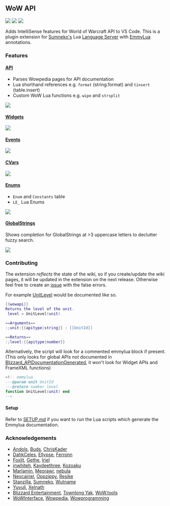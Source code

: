## WoW API
[![](https://img.shields.io/github/license/Ketho/vscode-wow-api)](https://opensource.org/licenses/MIT)
[![](https://img.shields.io/github/v/release/Ketho/vscode-wow-api)](https://github.com/Ketho/vscode-wow-api/releases)
[![](https://img.shields.io/badge/wow-10.0.2-yellow)](https://github.com/Gethe/wow-ui-source/tree/10.0.2)

Adds IntelliSense features for World of Warcraft API to VS Code. This is a plugin extension for [Sumneko's](https://marketplace.visualstudio.com/items?itemName=sumneko.lua) Lua [Language Server](https://microsoft.github.io/language-server-protocol/) with [EmmyLua](https://github.com/sumneko/lua-language-server/wiki/Annotations) annotations.

### Features
#### [API](https://wowpedia.fandom.com/wiki/World_of_Warcraft_API)
* Parses Wowpedia pages for API documentation
* Lua shorthand references e.g. `format` (string.format) and `tinsert` (table.insert)
* Custom WoW Lua functions e.g. `wipe` and `strsplit`

![](https://github.com/Ketho/vscode-wow-api/raw/master/img/api.gif)

#### [Widgets](https://wowpedia.fandom.com/wiki/Widget_API)
![](https://github.com/Ketho/vscode-wow-api/raw/master/img/widget.gif)

#### [Events](https://wowpedia.fandom.com/wiki/Events)
![](https://github.com/Ketho/vscode-wow-api/raw/master/img/event.gif)

#### [CVars](https://wowpedia.fandom.com/wiki/Console_variables)
![](https://github.com/Ketho/vscode-wow-api/raw/master/img/cvar.png)

#### [Enums](https://github.com/Ketho/BlizzardInterfaceResources/blob/mainline/Resources/LuaEnum.lua)
* `Enum` and `Constants` table
* `LE_` Lua Enums

![](https://github.com/Ketho/vscode-wow-api/raw/master/img/enum.gif)

#### [GlobalStrings](https://github.com/Ketho/BlizzardInterfaceResources/blob/mainline/Resources/GlobalStrings.lua)
Shows completion for GlobalStrings at >3 uppercase letters to declutter fuzzy search.

![](https://github.com/Ketho/vscode-wow-api/raw/master/img/globalstring.gif)

### Contributing
The extension *reflects* the state of the wiki, so if you create/update the wiki pages, it will be updated in the extension on the next release. Otherwise feel free to create an [issue](https://github.com/Ketho/vscode-wow-api/issues) with the false errors.

For example [UnitLevel](https://wowpedia.fandom.com/wiki/API_UnitLevel) would be documented like so.
```lua
{{wowapi}}
Returns the level of the unit.
 level = UnitLevel(unit)

==Arguments==
:;unit:{{apitype|string}} : [[UnitId]]

==Returns==
:;level:{{apitype|number}}
```

Alternatively, the script will look for a commented emmylua block if present.  
(This only looks for global APIs not documented in [Blizzard_APIDocumentationGenerated](https://github.com/Gethe/wow-ui-source/tree/beta/Interface/AddOns/Blizzard_APIDocumentationGenerated), it won't look for Widget APIs and FrameXML functions)
```lua
<!-- emmylua
---@param unit UnitId
---@return number level
function UnitLevel(unit) end
-->
```

#### Setup
Refer to [SETUP.md](SETUP.md) if you want to run the Lua scripts which generate the Emmylua documentation.

### Acknowledgements
* [Andols](https://www.curseforge.com/members/andols/projects), [Buds](https://github.com/mrbuds), [ChrisKader](https://github.com/ChrisKader)
* [DahkCeles](https://www.curseforge.com/members/dahkceles/projects), [Ellypse](https://github.com/Ellypse), [Ferronn](https://github.com/ferronn-dev)
* [Foxlit](https://www.townlong-yak.com/), [Gethe](https://github.com/Gethe), [Iriel](https://wowpedia.fandom.com/wiki/Iriel)
* [jnwhiteh](https://twitter.com/jnwhiteh), [Kaydeethree](https://github.com/kaydeethree), [Kozoaku](https://github.com/Kozoaku)
* [Marlamin](https://github.com/Marlamin), [Meorawr](https://github.com/Meorawr), [nebula](https://github.com/nebularg)
* [Nevcairiel](https://github.com/Nevcairiel), [Oppzippy](https://github.com/Oppzippy), [Resike](https://github.com/Resike)
* [Stanzilla](https://github.com/Stanzilla), [Sumneko](https://github.com/Sumneko), [Wutname](https://github.com/Wutname1)
* [Yuyuli](https://www.curseforge.com/members/yuyuli/projects), [Xelnath](https://wowpedia.fandom.com/wiki/Alexander_Brazie)  
* [Blizzard Entertainment](https://www.blizzard.com/), [Townlong Yak](https://www.townlong-yak.com/), [WoW.tools](https://wow.tools/)
* [WoWInterface](https://wowinterface.com/), [Wowpedia](https://wowpedia.fandom.com/), [Wowprogramming](https://wowprogramming.com/)
